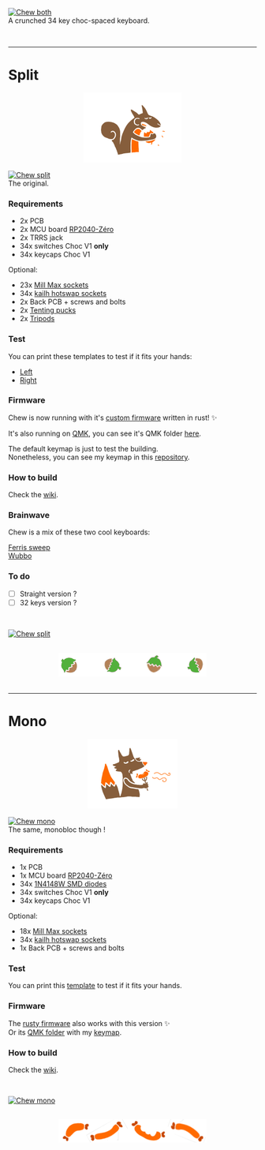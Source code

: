 [![Chew both](https://live.staticflickr.com/65535/53759959610_2960edcb50_b.jpg)](https://live.staticflickr.com/65535/53759959610_0c255fe2d4_o.png)  
A crunched 34 key choc-spaced keyboard.

&nbsp;

---

# Split

<div align="center">
  <img src="./images/squirrel_brown.png">
</div>

<!-- [![Chew split](https://live.staticflickr.com/65535/53745130678_97ce7dfedf_b.jpg)](https://live.staticflickr.com/65535/53745130678_2d3318d279_o.png) -->  
[![Chew split](https://live.staticflickr.com/65535/53745130683_c98f1a152b_b.jpg)](https://live.staticflickr.com/65535/53745130683_90aa38b210_o.png)  
The original.

### Requirements

- 2x PCB
- 2x MCU board [RP2040-Zéro](https://www.waveshare.com/wiki/RP2040-Zero)
- 2x TRRS jack
- 34x switches Choc V1 **only**
- 34x keycaps Choc V1

Optional:
- 23x [Mill Max sockets](https://splitkb.com/collections/keyboard-parts/products/mill-max-low-profile-sockets)
- 34x [kailh hotswap sockets](https://cdn.shopify.com/s/files/1/0588/1108/9090/files/5118-Choc-Socket.pdf?v=1686715063)
- 2x Back PCB + screws and bolts
- 2x [Tenting pucks](https://splitkb.com/collections/keyboard-parts/products/tenting-puck)
- 2x [Tripods](https://www.manfrotto.com/us-en/pocket-support-large-black-mp3-bk/)

### Test

You can print these templates to test if it fits your hands:  
- [Left](./images/shape_left.pdf)
- [Right](./images/shape_right.pdf)

### Firmware

Chew is now running with it's [custom firmware](https://github.com/flinguenheld/rusty_chew) written in rust! ✨  

It's also running on [QMK](https://docs.qmk.fm/#/),  you can see it's QMK folder [here](https://github.com/qmk/qmk_firmware/tree/master/keyboards/chew).  

The default keymap is just to test the building.  
Nonetheless, you can see my keymap in this [repository](https://github.com/flinguenheld/chew_keymap).

### How to build

Check the [wiki](https://github.com/flinguenheld/chew/wiki).

### Brainwave

Chew is a mix of these two cool keyboards:  

[Ferris sweep](https://github.com/davidphilipbarr/Sweep)  
[Wubbo](https://github.com/cacheworks/Wubbo)

### To do

- [ ] Straight version ?
- [ ] 32 keys version ?

&nbsp;

[![Chew split](https://live.staticflickr.com/65535/53744026347_a95fe6d897_b.jpg)](https://live.staticflickr.com/65535/53744026347_a0a3bbedb4_o.png)

<div align="center" style="margin: 30px;">
  <img src="./images/hazelnuts.png">
</div>

---

# Mono

<div align="center">
  <img src="./images/fox_brown.png">
</div>

<!-- [![Chew mono](https://live.staticflickr.com/65535/53759880304_2e97179f76_b.jpg)](https://live.staticflickr.com/65535/53759880304_b9eb4130cf_o.png) -->
[![Chew mono](https://live.staticflickr.com/65535/53759543226_57e3d6354f_b.jpg)](https://live.staticflickr.com/65535/53759543226_decbf17d2a_o.png)  
The same, monobloc though !


### Requirements

- 1x PCB
- 1x MCU board [RP2040-Zéro](https://www.waveshare.com/wiki/RP2040-Zero)
- 34x [1N4148W SMD diodes](https://splitkb.com/collections/keyboard-parts/products/smd-diodes)
- 34x switches Choc V1 **only**
- 34x keycaps Choc V1

Optional:
- 18x [Mill Max sockets](https://splitkb.com/collections/keyboard-parts/products/mill-max-low-profile-sockets)
- 34x [kailh hotswap sockets](https://cdn.shopify.com/s/files/1/0588/1108/9090/files/5118-Choc-Socket.pdf?v=1686715063)
- 1x Back PCB + screws and bolts

### Test

You can print this [template](./images/shape_mono.pdf) to test if it fits your hands.

### Firmware

The [rusty firmware](https://github.com/flinguenheld/rusty_chew) also works with this version ✨  
Or its [QMK folder](https://github.com/qmk/qmk_firmware/tree/master/keyboards/chew_mono) with my [keymap](https://github.com/flinguenheld/chew_keymap).  

### How to build

Check the [wiki](https://github.com/flinguenheld/chew/wiki).

&nbsp;

[![Chew mono](https://live.staticflickr.com/65535/53758638612_167c55f840_o.png)](https://live.staticflickr.com/65535/53758638612_167c55f840_o.png)

<div align="center" style="margin: 30px;">
  <img src="./images/sausages.png">
</div>
